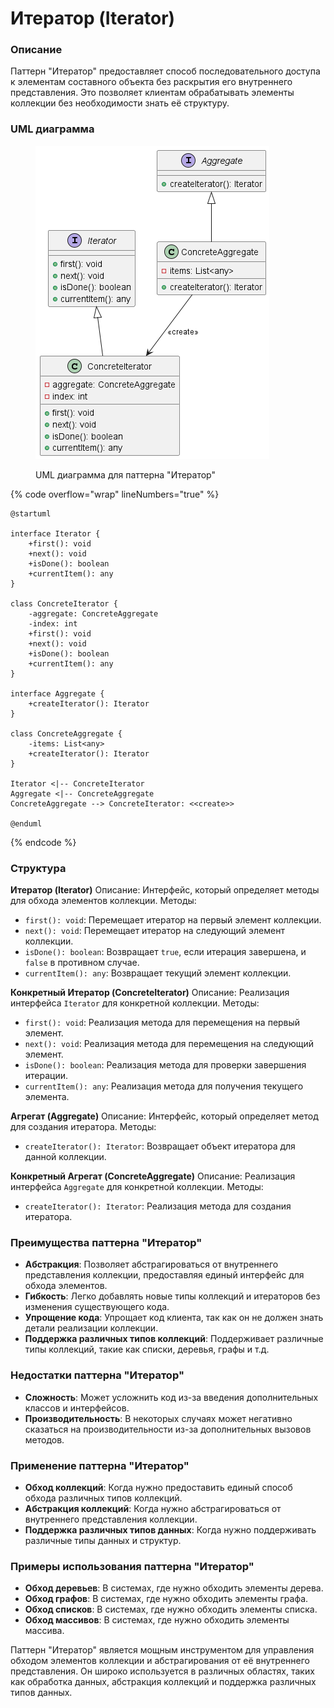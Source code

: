 # Итератор (Iterator)

### **Описание**

Паттерн "Итератор" предоставляет способ последовательного доступа к элементам составного объекта без раскрытия его внутреннего представления. Это позволяет клиентам обрабатывать элементы коллекции без необходимости знать её структуру.

### UML диаграмма

<figure><img src="../../.gitbook/assets/image (92).png" alt=""><figcaption><p>UML диаграмма для паттерна "Итератор"</p></figcaption></figure>

{% code overflow="wrap" lineNumbers="true" %}
```plant-uml
@startuml

interface Iterator {
    +first(): void
    +next(): void
    +isDone(): boolean
    +currentItem(): any
}

class ConcreteIterator {
    -aggregate: ConcreteAggregate
    -index: int
    +first(): void
    +next(): void
    +isDone(): boolean
    +currentItem(): any
}

interface Aggregate {
    +createIterator(): Iterator
}

class ConcreteAggregate {
    -items: List<any>
    +createIterator(): Iterator
}

Iterator <|-- ConcreteIterator
Aggregate <|-- ConcreteAggregate
ConcreteAggregate --> ConcreteIterator: <<create>>

@enduml
```
{% endcode %}

### **Структура**

**Итератор (Iterator)** Описание: Интерфейс, который определяет методы для обхода элементов коллекции. Методы:

* `first(): void`: Перемещает итератор на первый элемент коллекции.
* `next(): void`: Перемещает итератор на следующий элемент коллекции.
* `isDone(): boolean`: Возвращает `true`, если итерация завершена, и `false` в противном случае.
* `currentItem(): any`: Возвращает текущий элемент коллекции.

**Конкретный Итератор (ConcreteIterator)** Описание: Реализация интерфейса `Iterator` для конкретной коллекции. Методы:

* `first(): void`: Реализация метода для перемещения на первый элемент.
* `next(): void`: Реализация метода для перемещения на следующий элемент.
* `isDone(): boolean`: Реализация метода для проверки завершения итерации.
* `currentItem(): any`: Реализация метода для получения текущего элемента.

**Агрегат (Aggregate)** Описание: Интерфейс, который определяет метод для создания итератора. Методы:

* `createIterator(): Iterator`: Возвращает объект итератора для данной коллекции.

**Конкретный Агрегат (ConcreteAggregate)** Описание: Реализация интерфейса `Aggregate` для конкретной коллекции. Методы:

* `createIterator(): Iterator`: Реализация метода для создания итератора.

### **Преимущества паттерна "Итератор"**

* **Абстракция**: Позволяет абстрагироваться от внутреннего представления коллекции, предоставляя единый интерфейс для обхода элементов.
* **Гибкость**: Легко добавлять новые типы коллекций и итераторов без изменения существующего кода.
* **Упрощение кода**: Упрощает код клиента, так как он не должен знать детали реализации коллекции.
* **Поддержка различных типов коллекций**: Поддерживает различные типы коллекций, такие как списки, деревья, графы и т.д.

### **Недостатки паттерна "Итератор"**

* **Сложность**: Может усложнить код из-за введения дополнительных классов и интерфейсов.
* **Производительность**: В некоторых случаях может негативно сказаться на производительности из-за дополнительных вызовов методов.

### **Применение паттерна "Итератор"**

* **Обход коллекций**: Когда нужно предоставить единый способ обхода различных типов коллекций.
* **Абстракция коллекций**: Когда нужно абстрагироваться от внутреннего представления коллекции.
* **Поддержка различных типов данных**: Когда нужно поддерживать различные типы данных и структур.

### **Примеры использования паттерна "Итератор"**

* **Обход деревьев**: В системах, где нужно обходить элементы дерева.
* **Обход графов**: В системах, где нужно обходить элементы графа.
* **Обход списков**: В системах, где нужно обходить элементы списка.
* **Обход массивов**: В системах, где нужно обходить элементы массива.

Паттерн "Итератор" является мощным инструментом для управления обходом элементов коллекции и абстрагирования от её внутреннего представления. Он широко используется в различных областях, таких как обработка данных, абстракция коллекций и поддержка различных типов данных.
